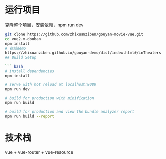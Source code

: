 # 运行项目
  克隆整个项目，安装依赖，npm run dev
  ``` bash
  git clone https://github.com/zhixuanziben/gouyan-movie-vue.git
  cd vue2.x-douban
  npm install
# 在线demo
  https://zhixuanziben.github.io/gouyan-demo/dist/index.html#/inTheaters
## Build Setup

``` bash
# install dependencies
npm install

# serve with hot reload at localhost:8080
npm run dev

# build for production with minification
npm run build

# build for production and view the bundle analyzer report
npm run build --report
```
# 技术栈
  vue + vue-router + vue-resource